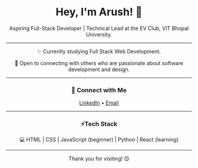 <h1 align="center">Hey, I'm Arush! 👋</h1>

<p align="center">
Aspiring Full-Stack Developer | Technical Lead at the EV Club, VIT Bhopal University.
</p>

---

<p align="center">✨ Currently studying Full Stack Web Development.</p>
<p align="center">💼 Open to connecting with others who are passionate about software development and design.</p>


---

<h3 align="center">🔗 Connect with Me</h3>

<p align="center">
<a href="https://www.linkedin.com/in/arushn47/" target="blank">LinkedIn</a> • 
<a href="mailto:arushn.2005@gmail.com" target="blank">Email</a>
</p>

---

<h3 align="center">⚡Tech Stack</h3>

<p align="center">
💻 HTML | CSS | JavaScript (beginner) | Python | React (learning)
</p>

---

<p align="center"> 
Thank you for visiting! 😊
</p>
